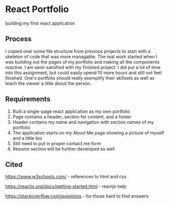 # React Portfolio
building my first react application

## Process
I copied over some file structure from previous projects to start with a skeleton of code that was more managable. The real work started when I was building out the pages of my portfolio and making all the components reactive. I am semi-satisfied with my finished project. I did put a lot of time into this assignment, but could easily spend 10 more hours and still not feel finished. One's portfolio should really exemplify their skillsets as well as teach the viewer a little about the person. 

## Requirements
1. Built a single-page react application as my own portfolio
2. Page contains a header, section for content, and a footer
3. Header contains my name and navigation with section names of my portfolio
4. The application starts on my About Me page showing a picture of myself and a little bio
5. Still need to put in proper contact me form
6. Resume section will be further developed as well

## Cited
https://www.w3schools.com/ - references to html and css

https://reactjs.org/docs/getting-started.html - reactjs help

https://stackoverflow.com/questions - for those hard to find answers
